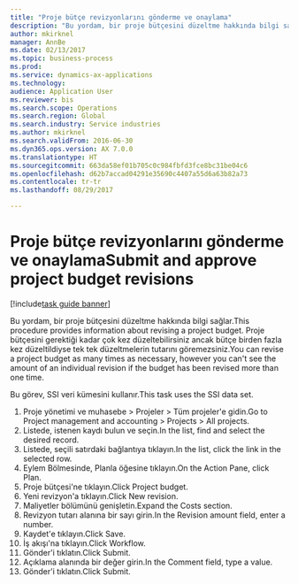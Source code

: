 ```yaml
--- 
title: "Proje bütçe revizyonlarını gönderme ve onaylama"
description: "Bu yordam, bir proje bütçesini düzeltme hakkında bilgi sağlar."
author: mkirknel
manager: AnnBe
ms.date: 02/13/2017
ms.topic: business-process
ms.prod: 
ms.service: dynamics-ax-applications
ms.technology: 
audience: Application User
ms.reviewer: bis
ms.search.scope: Operations
ms.search.region: Global
ms.search.industry: Service industries
ms.author: mkirknel
ms.search.validFrom: 2016-06-30
ms.dyn365.ops.version: AX 7.0.0
ms.translationtype: HT
ms.sourcegitcommit: 663da58ef01b705c0c984fbfd3fce8bc31be04c6
ms.openlocfilehash: d62b7accad04291e35690c4407a55d6a63b82a73
ms.contentlocale: tr-tr
ms.lasthandoff: 08/29/2017

---
```

# <a name="submit-and-approve-project-budget-revisions"></a><span data-ttu-id="5b0ed-103">Proje bütçe revizyonlarını gönderme ve onaylama</span><span class="sxs-lookup"><span data-stu-id="5b0ed-103">Submit and approve project budget revisions</span></span>

[!include[task guide banner](../../includes/task-guide-banner.md)]

<span data-ttu-id="5b0ed-104">Bu yordam, bir proje bütçesini düzeltme hakkında bilgi sağlar.</span><span class="sxs-lookup"><span data-stu-id="5b0ed-104">This procedure provides information about revising a project budget.</span></span> <span data-ttu-id="5b0ed-105">Proje bütçesini gerektiği kadar çok kez düzeltebilirsiniz ancak bütçe birden fazla kez düzeltildiyse tek tek düzeltmelerin tutarını göremezsiniz.</span><span class="sxs-lookup"><span data-stu-id="5b0ed-105">You can revise a project budget as many times as necessary, however you can't see the amount of an individual revision if the budget has been revised more than one time.</span></span> 

<span data-ttu-id="5b0ed-106">Bu görev, SSI veri kümesini kullanır.</span><span class="sxs-lookup"><span data-stu-id="5b0ed-106">This task uses the SSI data set.</span></span>

1. <span data-ttu-id="5b0ed-107">Proje yönetimi ve muhasebe > Projeler > Tüm projeler'e gidin.</span><span class="sxs-lookup"><span data-stu-id="5b0ed-107">Go to Project management and accounting > Projects > All projects.</span></span>
2. <span data-ttu-id="5b0ed-108">Listede, istenen kaydı bulun ve seçin.</span><span class="sxs-lookup"><span data-stu-id="5b0ed-108">In the list, find and select the desired record.</span></span>
3. <span data-ttu-id="5b0ed-109">Listede, seçili satırdaki bağlantıya tıklayın.</span><span class="sxs-lookup"><span data-stu-id="5b0ed-109">In the list, click the link in the selected row.</span></span>
4. <span data-ttu-id="5b0ed-110">Eylem Bölmesinde, Planla öğesine tıklayın.</span><span class="sxs-lookup"><span data-stu-id="5b0ed-110">On the Action Pane, click Plan.</span></span>
5. <span data-ttu-id="5b0ed-111">Proje bütçesi'ne tıklayın.</span><span class="sxs-lookup"><span data-stu-id="5b0ed-111">Click Project budget.</span></span>
6. <span data-ttu-id="5b0ed-112">Yeni revizyon'a tıklayın.</span><span class="sxs-lookup"><span data-stu-id="5b0ed-112">Click New revision.</span></span>
7. <span data-ttu-id="5b0ed-113">Maliyetler bölümünü genişletin.</span><span class="sxs-lookup"><span data-stu-id="5b0ed-113">Expand the Costs section.</span></span>
8. <span data-ttu-id="5b0ed-114">Revizyon tutarı alanına bir sayı girin.</span><span class="sxs-lookup"><span data-stu-id="5b0ed-114">In the Revision amount field, enter a number.</span></span>
9. <span data-ttu-id="5b0ed-115">Kaydet'e tıklayın.</span><span class="sxs-lookup"><span data-stu-id="5b0ed-115">Click Save.</span></span>
10. <span data-ttu-id="5b0ed-116">İş akışı'na tıklayın.</span><span class="sxs-lookup"><span data-stu-id="5b0ed-116">Click Workflow.</span></span>
11. <span data-ttu-id="5b0ed-117">Gönder'i tıklatın.</span><span class="sxs-lookup"><span data-stu-id="5b0ed-117">Click Submit.</span></span>
12. <span data-ttu-id="5b0ed-118">Açıklama alanında bir değer girin.</span><span class="sxs-lookup"><span data-stu-id="5b0ed-118">In the Comment field, type a value.</span></span>
13. <span data-ttu-id="5b0ed-119">Gönder'i tıklatın.</span><span class="sxs-lookup"><span data-stu-id="5b0ed-119">Click Submit.</span></span>


